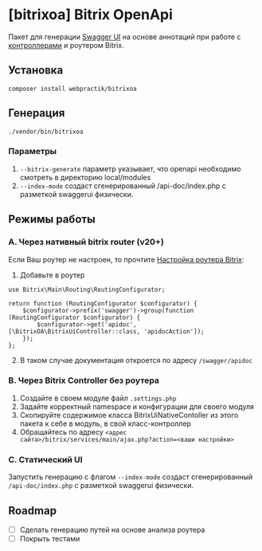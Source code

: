 # [bitrixoa] Bitrix OpenApi
Пакет для генерации [Swagger UI](https://swagger.io/tools/swagger-ui/) на основе аннотаций при работе с [контроллерами](https://dev.1c-bitrix.ru/learning/course/index.php?COURSE_ID=43&LESSON_ID=6436&LESSON_PATH=3913.3516.5062.3750.6436) и роутером Bitrix.

## Установка
```angular2html
composer install webpractik/bitrixoa
```

## Генерация
```./vendor/bin/bitrixoa```

### Параметры
1. `--bitrix-generate` параметр указывает, что openapi необходимо смотреть в директорию local/modules
2. `--index-mode` создаст сгенерированный /api-doc/index.php с разметкой swaggerui физически.

## Режимы работы
### A. Через нативный bitrix router (v20+)

Если Ваш роутер не настроен, то прочтите [Настройка роутера Bitrix](.docs/bxrouter.md):
1. Добавьте в роутер
```angular2html
use Bitrix\Main\Routing\RoutingConfigurator;

return function (RoutingConfigurator $configurator) {
    $configurator->prefix('swagger')->group(function (RoutingConfigurator $configurator) {
        $configurator->get('apidoc', [\BitrixOA\BitrixUiController::class, 'apidocAction']);
    });
};
```
2. В таком случае документация откроется по адресу `/swagger/apidoc`

### B. Через Bitrix Controller без роутера
1. Создайте в своем модуле файл `.settings.php`
2. Задайте корректный namespace и конфигурации для своего модуля
3. Скопируйте содержимое класса BitrixUiNativeContoller из этого пакета к себе в модуль, в свой класс-контроллер
4. Обращайтесь по адресу `<адрес сайта>/bitrix/services/main/ajax.php?action=<ваши настройки>` 

### С. Статический UI
Запустить генерацию с флагом `--index-mode` создаст сгенерированный `/api-doc/index.php` с разметкой swaggerui физически.

## Roadmap
- [ ] Сделать генерацию путей на основе анализа роутера
- [ ] Покрыть тестами
